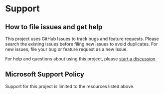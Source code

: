 # Support

## How to file issues and get help

This project uses GitHub Issues to track bugs and feature requests. Please search the existing
issues before filing new issues to avoid duplicates.  For new issues, file your bug or
feature request as a new Issue.

For help and questions about using this project, please [start a discussion](https://github.com/microsoft/yardl/discussions).

## Microsoft Support Policy

Support for this project is limited to the resources listed above.

